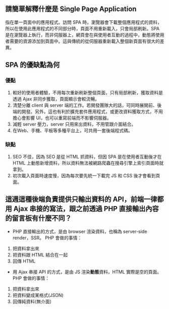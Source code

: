 ## 請簡單解釋什麼是 Single Page Application
指在單一頁面中的應用程式。訪問 SPA 時，瀏覽器會下載整個應用程式的資料，所以在使用此應用程式的不同部分時，頁面不用重新載入，只會局部刷新。SPA 是在瀏覽器上執行，而非伺服器上，網頁會在與使用者互動的過程中，動態將使用者需要的資源添加到頁面中。這與傳統的從伺服器重新載入整個新頁面有很大的差異。


## SPA 的優缺點為何

### 優點
1. 較好的使用者體驗，不用每次重新刷新整個頁面，只有局部刷新，獲取資料是透過 Ajax 非同步獲取，頁面顯示會較流暢。
2. 清楚分離 client 與 server 端的工作。若開發團隊大的話，可同時展開前、後端的開發。另外，這也有利於擴充套件應用程式，或更改資料獲取方式，不用擔心會影響 UI，也可以重寫前端而不影響伺服器。
3. 減輕 server 壓力，server 只用來出資料，不用管跟介面結合。
4. 在Web、手機、平板等多種平台上，可共用一套後端程式碼。

### 缺點
1. SEO 不佳，因為 SEO 是從 HTML 抓資料，但因 SPA 是在使用者互動後才在 HTML 上動態新增資料，所以資料無法被網路爬蟲在搜尋引擎上索引頁面時就拿到。
2. 初次載入頁面時速度慢，因為每次要先統一下載完 JS 和 CSS 後才會看到頁面。


## 這週這種後端負責提供只輸出資料的 API，前端一律都用 Ajax 串接的寫法，跟之前透過 PHP 直接輸出內容的留言板有什麼不同？

- PHP 直接輸出的方式，是由 browser 渲染資料，也稱為 server-side render，SSR。
PHP 會做的事情：
1. 把資料拿出來
2. 把資料跟 HTML 結合在一起
3. 回傳 HTML

- 用 Ajax 串接 API 的方式，是由 JS 渲染**動態**資料，HTML 實際是空的頁面。
PHP 會做的事情：
1. 把資料拿出來
2. 把資料變成某格式(JSON)
3. 回傳純資料(無介面)